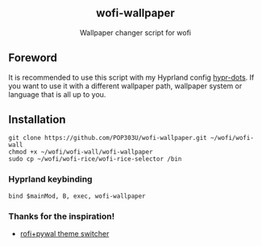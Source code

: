 <div align="center"> 
<h2> wofi-wallpaper </h2>
Wallpaper changer script for wofi

</div>

## Foreword
It is recommended to use this script with my Hyprland config [hypr-dots](https://github.com/POP303U/hypr-dots).
If you want to use it with a different wallpaper path, wallpaper system or language that is all up to you.

## Installation

```
git clone https://github.com/POP303U/wofi-wallpaper.git ~/wofi/wofi-wall
chmod +x ~/wofi/wofi-wall/wofi-wallpaper
sudo cp ~/wofi/wofi-rice/wofi-rice-selector /bin
```

### Hyprland keybinding

```
bind $mainMod, B, exec, wofi-wallpaper
```

### Thanks for the inspiration!

- [rofi+pywal theme switcher](https://dev.to/mafflerbach/theme-switcher-based-on-rofi-and-pywal-4128)
